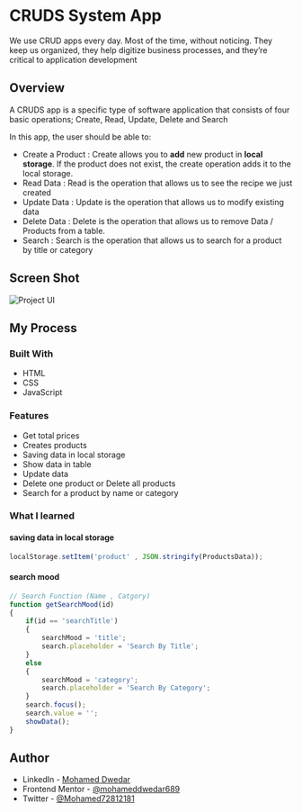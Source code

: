 # CRUDS  System  App

We use CRUD apps every day. Most of the time, without noticing. They keep us organized, they help digitize business processes, and they’re critical to application development

## Overview

A CRUDS app is a specific type of software application that consists of four basic operations; Create, Read, Update, Delete and Search

In this app, the user should be able to:

- Create a Product : Create allows you to **add** new product in **local storage**. If the product does not exist, the create operation adds it to the local storage.
- Read Data : Read is the operation that allows us to see the recipe we just created
- Update Data : Update is the operation that allows us to modify existing data 
- Delete Data : Delete is the operation that allows us to remove Data / Products from a table.
- Search : Search is the operation that allows us to search for a product by title or category

## Screen Shot

![Project UI](https://user-images.githubusercontent.com/77099631/166859696-901492b5-f82f-41fe-beb8-b6eaaf5722c9.PNG)

## My Process

### Built With

- HTML 
- CSS
- JavaScript

### Features

- Get total prices
- Creates products
- Saving data in local storage
- Show data in table
- Update data
- Delete one product or Delete all products
- Search for a product by name or category

### What I learned

#### saving data in local storage

```javascript
localStorage.setItem('product' , JSON.stringify(ProductsData));
```

#### search mood

```javascript
// Search Function (Name , Catgory)
function getSearchMood(id)
{
    if(id == 'searchTitle')
    {
        searchMood = 'title';
        search.placeholder = 'Search By Title';
    }
    else
    {
        searchMood = 'category';
        search.placeholder = 'Search By Category';
    }
    search.focus();
    search.value = '';
    showData();
}
```

## Author

- LinkedIn - [Mohamed Dwedar](https://www.linkedin.com/in/mohamed-dwedar)
- Frontend Mentor - [@mohameddwedar689](https://www.frontendmentor.io/profile/mohameddwedar689)
- Twitter - [@Mohamed72812181](https://twitter.com/Mohamed72812181?s=09)


